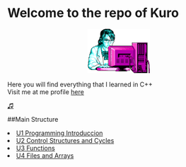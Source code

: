# Welcome to the repo of Kuro

  <div align ="center">
  <img  height="100" src="Imagenes/retro.png"/>
  </div>

Here you will find everything that I learned in C++ <br>
Visit me at me profile [here](https://github.com/UP210630)

[♫](https://www.youtube.com/watch?v=k_TbOH8iE4U)

##Main Structure

<o>
    <li><a href="https://github.com/UP210630/UP210630_CPP/tree/main/Programation/U1 Programming Introduccion">  U1 Programming Introduccion</a></li>
    <li><a href="https://github.com/UP210630/UP210630_CPP/tree/main/Programation/U2 Control Structures and Cycles">  U2 Control Structures and Cycles</a></li>
    <li><a href="https://github.com/UP210630/UP210630_CPP/tree/main/Programation/U3 Functions">  U3 Functions</a></li>
    <li><a href="https://github.com/UP210630/UP210630_CPP/tree/main/Programation/U4 Files and Arrays">  U4 Files and Arrays</a></li>

